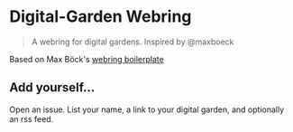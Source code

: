 # Digital-Garden Webring
> A webring for digital gardens. Inspired by @maxboeck

Based on Max Böck's [webring boilerplate](https://github.com/maxboeck/webring)

## Add yourself...
Open an issue. List your name, a link to your digital garden, and optionally an rss feed.
